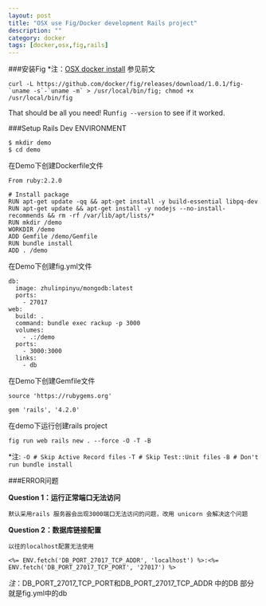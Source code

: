 ```yaml
---
layout: post
title: "OSX use Fig/Docker development Rails project"
description: ""
category: docker
tags: [docker,osx,fig,rails]
---
```




###安装Fig
*注：[OSX docker install](https://docs.docker.com/installation/mac/) 参见前文

    curl -L https://github.com/docker/fig/releases/download/1.0.1/fig-`uname -s`-`uname -m` > /usr/local/bin/fig; chmod +x /usr/local/bin/fig
    
That should be all you need! Run`fig --version` to see if it worked.

###Setup Rails Dev ENVIRONMENT

    $ mkdir demo
    $ cd demo


在Demo下创建Dockerfile文件

    From ruby:2.2.0

    # Install package
    RUN apt-get update -qq && apt-get install -y build-essential libpq-dev
    RUN apt-get update && apt-get install -y nodejs --no-install-recommends && rm -rf /var/lib/apt/lists/*
    RUN mkdir /demo
    WORKDIR /demo
    ADD Gemfile /demo/Gemfile
    RUN bundle install
    ADD . /demo
    
    
在Demo下创建fig.yml文件

    db:
      image: zhulinpinyu/mongodb:latest
      ports:
        - 27017
    web:
      build: .
      command: bundle exec rackup -p 3000
      volumes:
        - .:/demo
      ports:
        - 3000:3000
      links:
        - db
        

在Demo下创建Gemfile文件

    source 'https://rubygems.org'

    gem 'rails', '4.2.0'
    
在demo下运行创建rails project
    
    fig run web rails new . --force -O -T -B
    
*注:
    `-O # Skip Active Record files`
    `-T # Skip Test::Unit files`
    `-B # Don't run bundle install`
    
###ERROR问题

**Question 1：运行正常端口无法访问**

    默认采用rails 服务器会出现3000端口无法访问的问题，改用 unicorn 会解决这个问题
    
**Question 2：数据库链接配置**

`以往的localhost配置无法使用`

    <%= ENV.fetch('DB_PORT_27017_TCP_ADDR', 'localhost') %>:<%= ENV.fetch('DB_PORT_27017_TCP_PORT', '27017') %>
    
*注*：DB_PORT_27017_TCP_PORT和DB_PORT_27017_TCP_ADDR 中的DB 部分就是fig.yml中的db
    
